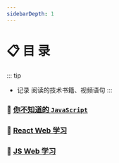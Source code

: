 ```yaml
---
sidebarDepth: 1
---
```


# 📋 目 录
::: tip
- 记录 阅读的技术书籍、视频语句
:::

### 🍭 [你不知道的 `JavaScript`](./unKnowJs.md)
### 🍭 [React Web 学习](./reactWeb.md)
### 🍭 [JS Web 学习](./jsWeb.md)